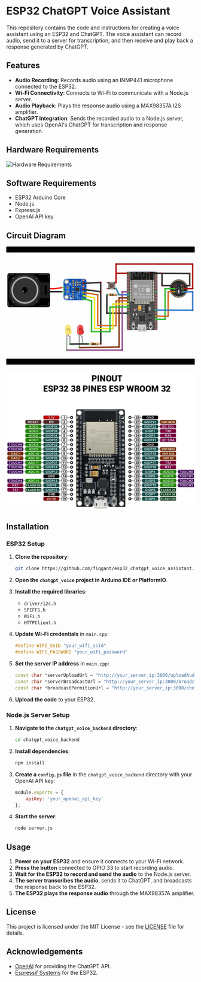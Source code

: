 # ESP32 ChatGPT Voice Assistant

This repository contains the code and instructions for creating a voice assistant using an ESP32 and ChatGPT. The voice assistant can record audio, send it to a server for transcription, and then receive and play back a response generated by ChatGPT.

## Features

- **Audio Recording**: Records audio using an INMP441 microphone connected to the ESP32.
- **Wi-Fi Connectivity**: Connects to Wi-Fi to communicate with a Node.js server.
- **Audio Playback**: Plays the response audio using a MAX98357A I2S amplifier.
- **ChatGPT Integration**: Sends the recorded audio to a Node.js server, which uses OpenAI's ChatGPT for transcription and response generation.

## Hardware Requirements

![Hardware Requirements](images/1.png)

## Software Requirements

- ESP32 Arduino Core
- Node.js
- Express.js
- OpenAI API key

## Circuit Diagram

![Circuit Diagram](images/2.png)

![Pin Out](images/3.png)

## Installation

### ESP32 Setup

1. **Clone the repository**:
    ```bash
    git clone https://github.com/fiqgant/esp32_chatgpt_voice_assistant.git
    ```

2. **Open the `chatgpt_voice` project in Arduino IDE or PlatformIO**.
3. **Install the required libraries**:
    - `driver/i2s.h`
    - `SPIFFS.h`
    - `WiFi.h`
    - `HTTPClient.h`

4. **Update Wi-Fi credentials** in `main.cpp`:
    ```cpp
    #define WIFI_SSID "your_wifi_ssid"
    #define WIFI_PASSWORD "your_wifi_password"
    ```

5. **Set the server IP address** in `main.cpp`:
    ```cpp
    const char *serverUploadUrl = "http://your_server_ip:3000/uploadAudio";
    const char *serverBroadcastUrl = "http://your_server_ip:3000/broadcastAudio";
    const char *broadcastPermitionUrl = "http://your_server_ip:3000/checkVariable";
    ```

6. **Upload the code** to your ESP32.

### Node.js Server Setup

1. **Navigate to the `chatgpt_voice_backend` directory**:
    ```bash
    cd chatgpt_voice_backend
    ```

2. **Install dependencies**:
    ```bash
    npm install
    ```

3. **Create a `config.js` file** in the `chatgpt_voice_backend` directory with your OpenAI API key:
    ```js
    module.exports = {
        apiKey: 'your_openai_api_key'
    };
    ```

4. **Start the server**:
    ```bash
    node server.js
    ```

## Usage

1. **Power on your ESP32** and ensure it connects to your Wi-Fi network.
2. **Press the button** connected to GPIO 33 to start recording audio.
3. **Wait for the ESP32 to record and send the audio** to the Node.js server.
4. **The server transcribes the audio**, sends it to ChatGPT, and broadcasts the response back to the ESP32.
5. **The ESP32 plays the response audio** through the MAX98357A amplifier.


## License

This project is licensed under the MIT License - see the [LICENSE](LICENSE) file for details.

## Acknowledgements

- [OpenAI](https://openai.com) for providing the ChatGPT API.
- [Espressif Systems](https://www.espressif.com) for the ESP32.
